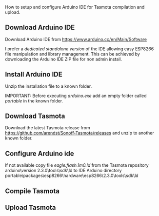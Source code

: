 How to setup and configure Arduino IDE for Tasmota compilation and upload.

## Download Arduino IDE
Download Arduino IDE from https://www.arduino.cc/en/Main/Software

I prefer a *dedicated standalone version* of the IDE allowing easy ESP8266 file manipulation and library management. This can be achieved by downloading the Arduino IDE ZIP file for non admin install.

## Install Arduino IDE
Unzip the installation file to a known folder.

IMPORTANT: Before executing *arduino.exe* add an empty folder called *portable* in the known folder.

## Download Tasmota
Download the latest Tasmota release from https://github.com/arendst/Sonoff-Tasmota/releases and unzip to another known folder.

## Configure Arduino ide

If not available copy file *eagle.flash.1m0.ld* from the Tasmota repository arduino\version 2.3.0\tools\sdk\ld to IDE Arduino directory portable\packages\esp8266\hardware\esp8266\2.3.0\tools\sdk\ld 


## Compile Tasmota


## Upload Tasmota
